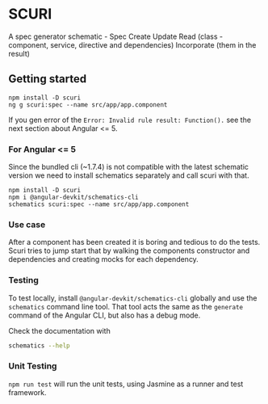 # SCURI
A spec generator schematic - Spec Create Update Read (class - component, service, directive and dependencies) Incorporate (them in the result)

## Getting started

```
npm install -D scuri
ng g scuri:spec --name src/app/app.component
```
If you gen error of the `Error: Invalid rule result: Function().` see the next section about Angular <= 5.

### For Angular <= 5
Since the bundled cli (~1.7.4) is not compatible with the latest schematic version we need to install schematics separately and call scuri with that.
```
npm install -D scuri
npm i @angular-devkit/schematics-cli
schematics scuri:spec --name src/app/app.component
```

### Use case
After a component has been created it is boring and tedious to do the tests. Scuri tries to jump start that by walking the components constructor and dependencies and creating mocks for each dependency.

### Testing

To test locally, install `@angular-devkit/schematics-cli` globally and use the `schematics` command line tool. That tool acts the same as the `generate` command of the Angular CLI, but also has a debug mode.

Check the documentation with
```bash
schematics --help
```

### Unit Testing

`npm run test` will run the unit tests, using Jasmine as a runner and test framework.
